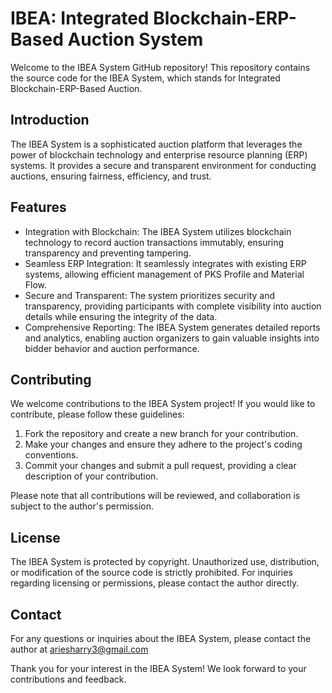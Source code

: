 # IBEA: Integrated Blockchain-ERP-Based Auction System

Welcome to the IBEA System GitHub repository! This repository contains the source code for the IBEA System, which stands for Integrated Blockchain-ERP-Based Auction. 

## Introduction

The IBEA System is a sophisticated auction platform that leverages the power of blockchain technology and enterprise resource planning (ERP) systems. It provides a secure and transparent environment for conducting auctions, ensuring fairness, efficiency, and trust.

## Features

- Integration with Blockchain: The IBEA System utilizes blockchain technology to record auction transactions immutably, ensuring transparency and preventing tampering.
- Seamless ERP Integration: It seamlessly integrates with existing ERP systems, allowing efficient management of PKS Profile and Material Flow.
- Secure and Transparent: The system prioritizes security and transparency, providing participants with complete visibility into auction details while ensuring the integrity of the data.
- Comprehensive Reporting: The IBEA System generates detailed reports and analytics, enabling auction organizers to gain valuable insights into bidder behavior and auction performance.

## Contributing

We welcome contributions to the IBEA System project! If you would like to contribute, please follow these guidelines:

1. Fork the repository and create a new branch for your contribution.
2. Make your changes and ensure they adhere to the project's coding conventions.
3. Commit your changes and submit a pull request, providing a clear description of your contribution.

Please note that all contributions will be reviewed, and collaboration is subject to the author's permission.

## License

The IBEA System is protected by copyright. Unauthorized use, distribution, or modification of the source code is strictly prohibited. For inquiries regarding licensing or permissions, please contact the author directly.

## Contact

For any questions or inquiries about the IBEA System, please contact the author at ariesharry3@gmail.com

Thank you for your interest in the IBEA System! We look forward to your contributions and feedback.

